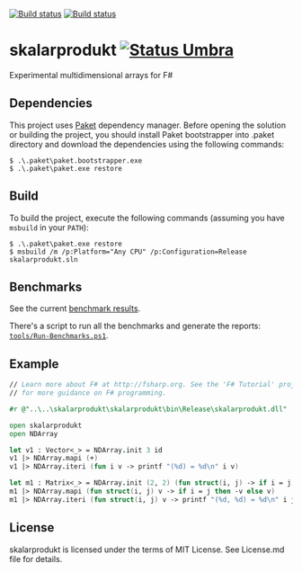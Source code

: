 [![Build status][badge-appveyor]][build-appveyor]
[![Build status][badge-travis]][build-travis]

# skalarprodukt [![Status Umbra][status-umbra]][andivionian-status-classifier]
Experimental multidimensional arrays for F#

## Dependencies

This project uses [Paket](https://fsprojects.github.io/Paket/)
dependency manager. Before opening the solution or building the project, you
should install Paket bootstrapper into .paket directory and download the
dependencies using the following commands:

``` console
$ .\.paket\paket.bootstrapper.exe
$ .\.paket\paket.exe restore
```

## Build

To build the project, execute the following commands (assuming you have
`msbuild` in your `PATH`):

```console
$ .\.paket\paket.exe restore
$ msbuild /m /p:Platform="Any CPU" /p:Configuration=Release skalarprodukt.sln
```

## Benchmarks

See the current [benchmark results][benchmark-results].

There's a script to run all the benchmarks and generate the reports:
[`tools/Run-Benchmarks.ps1`][run-benchmarks].

## Example

```fsharp
// Learn more about F# at http://fsharp.org. See the 'F# Tutorial' project
// for more guidance on F# programming.

#r @"..\..\skalarprodukt\skalarprodukt\bin\Release\skalarprodukt.dll"

open skalarprodukt
open NDArray

let v1 : Vector<_> = NDArray.init 3 id
v1 |> NDArray.mapi (+)
v1 |> NDArray.iteri (fun i v -> printf "(%d) = %d\n" i v)

let m1 : Matrix<_> = NDArray.init (2, 2) (fun struct(i, j) -> if i = j then 1 else 0)
m1 |> NDArray.mapi (fun struct(i, j) v -> if i = j then -v else v)
m1 |> NDArray.iteri (fun struct(i, j) v -> printf "(%d, %d) = %d\n" i j v)
```

## License

skalarprodukt is licensed under the terms of MIT License. See License.md file for
details.

[benchmark-results]: BenchmarkDotNet.Artifacts/results/
[run-benchmarks]: tools/Run-Benchmarks.ps1

[andivionian-status-classifier]: https://github.com/ForNeVeR/andivionian-status-classifier#status-umbra-
[build-appveyor]: https://ci.appveyor.com/project/gsomix/skalarprodukt/branch/master
[build-travis]: https://travis-ci.org/gsomix/skalarprodukt

[badge-appveyor]: https://ci.appveyor.com/api/projects/status/41vvocbhhb1hx1hq/branch/master?svg=true
[badge-travis]: https://travis-ci.org/gsomix/skalarprodukt.svg?branch=master
[status-umbra]: https://img.shields.io/badge/status-umbra-red.svg

